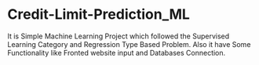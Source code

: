 # Credit-Limit-Prediction_ML
It is Simple Machine Learning Project which followed the Supervised Learning Category and Regression Type Based Problem. Also it have Some Functionality like Fronted website input and Databases Connection.

